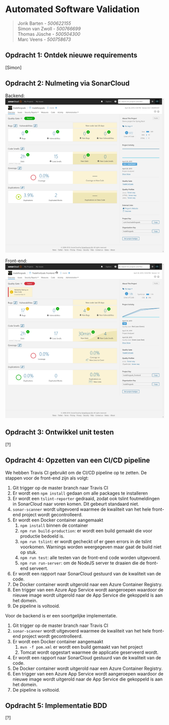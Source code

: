 # Automated Software Validation 
> Jorik Barten - _500622155_ <br />
> Simon van Zwoll - _500766699_ <br />
> Thomas Jüsche - _500504300_ <br />
> Marc Veens - _500758673_

## Opdracht 1: Ontdek nieuwe requirements
[Simon]

## Opdracht 2: Nulmeting via SonarCloud
Backend:
![Backend nulmeting](images/backend-nulmeting.png)

Front-end:
![Front-end nulmeting](images/frontend-nulmeting.png)

## Opdracht 3: Ontwikkel unit testen
[?]

## Opdracht 4: Opzetten van een CI/CD pipeline
We hebben Travis CI gebruikt om de CI/CD pipeline op te zetten. De stappen voor de front-end zijn als volgt: 
1. Git trigger op de master branch naar Travis CI
2. Er wordt een `npm install` gedaan om alle packages te installeren
3. Er wordt een `tslint-reporter` gedraaid, zodat ook tslint foutmeldingen in SonarCloud naar voren komen. Dit gebeurt standaard niet.
4. `sonar-scanner` wordt uitgevoerd waarmee de kwaliteit van het hele front-end project wordt gecontrolleerd.
5. Er wordt een Docker container aangemaakt
    1. `npm install` binnen de container
    2. `npm run build-production`: er wordt een build gemaakt die voor productie bedoeld is.
    3. `npm run tslint`: er wordt gecheckt of er geen errors in de tslint voorkomen. Warnings worden weergegeven maar gaat de build niet op stuk.
    4. `npm run test`: alle testen van de front-end code worden uitgevoerd.
    5. `npm run run-server`: om de NodeJS server te draaien die de front-end serveert. 
6. Er wordt een rapport naar SonarCloud gestuurd van de kwaliteit van de code.
7. De Docker container wordt uitgerold naar een Azure Container Registry.
8. Een trigger van een Azure App Service wordt aangeroepen waardoor de nieuwe image wordt uitgerold naar de App Service die gekoppeld is aan het domein.
8. De pipeline is voltooid. 

Voor de backend is er een soortgelijke implementatie.
1. Git trigger op de master branch naar Travis CI
2. `sonar-scanner` wordt uitgevoerd waarmee de kwaliteit van het hele front-end project wordt gecontrolleerd.
3. Er wordt een Docker container aangemaakt
    1. `mvn -f pom.xml` er wordt een build gemaakt van het project
    2. Tomcat wordt opgestart waarmee de applicatie geserveerd wordt.
6. Er wordt een rapport naar SonarCloud gestuurd van de kwaliteit van de code.
7. De Docker container wordt uitgerold naar een Azure Container Registry.
8. Een trigger van een Azure App Service wordt aangeroepen waardoor de nieuwe image wordt uitgerold naar de App Service die gekoppeld is aan het domein.
8. De pipeline is voltooid. 

## Opdracht 5: Implementatie BDD
[?]
